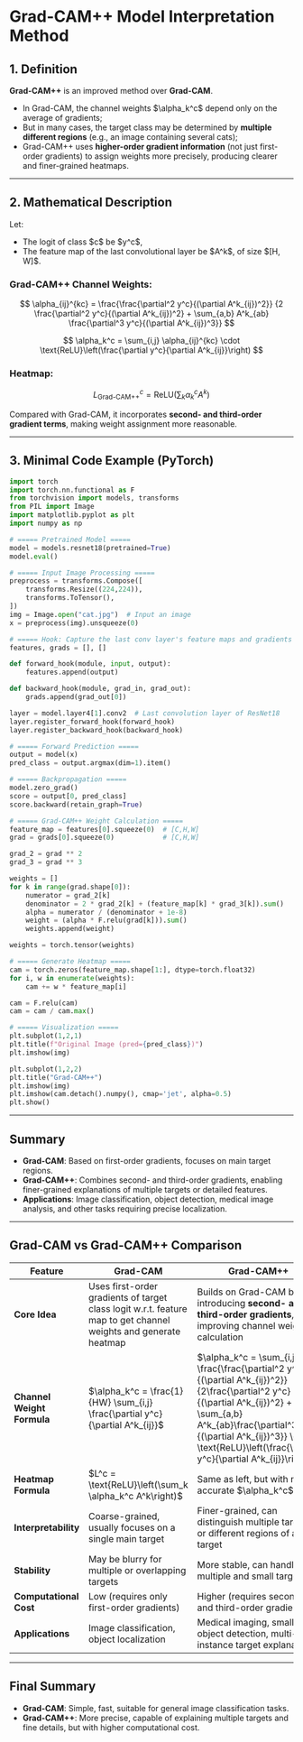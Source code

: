 
# Grad-CAM++ Model Interpretation Method

## 1. Definition

**Grad-CAM++** is an improved method over **Grad-CAM**.

* In Grad-CAM, the channel weights \$\alpha\_k^c\$ depend only on the average of gradients;
* But in many cases, the target class may be determined by **multiple different regions** (e.g., an image containing several cats);
* Grad-CAM++ uses **higher-order gradient information** (not just first-order gradients) to assign weights more precisely, producing clearer and finer-grained heatmaps.

---

## 2. Mathematical Description

Let:

* The logit of class \$c\$ be \$y^c\$,
* The feature map of the last convolutional layer be \$A^k\$, of size $\[H, W]\$.

### Grad-CAM++ Channel Weights:

$$
\alpha_{ij}^{kc} = \frac{\frac{\partial^2 y^c}{(\partial A^k_{ij})^2}}
{2 \frac{\partial^2 y^c}{(\partial A^k_{ij})^2} + \sum_{a,b} A^k_{ab} \frac{\partial^3 y^c}{(\partial A^k_{ij})^3}}
$$

$$
\alpha_k^c = \sum_{i,j} \alpha_{ij}^{kc} \cdot \text{ReLU}\left(\frac{\partial y^c}{\partial A^k_{ij}}\right)
$$

### Heatmap:

$$
L_{\text{Grad-CAM++}}^c = \text{ReLU}\left(\sum_k \alpha_k^c A^k \right)
$$

Compared with Grad-CAM, it incorporates **second- and third-order gradient terms**, making weight assignment more reasonable.

---

## 3. Minimal Code Example (PyTorch)

```python
import torch
import torch.nn.functional as F
from torchvision import models, transforms
from PIL import Image
import matplotlib.pyplot as plt
import numpy as np

# ===== Pretrained Model =====
model = models.resnet18(pretrained=True)
model.eval()

# ===== Input Image Processing =====
preprocess = transforms.Compose([
    transforms.Resize((224,224)),
    transforms.ToTensor(),
])
img = Image.open("cat.jpg")  # Input an image
x = preprocess(img).unsqueeze(0)

# ===== Hook: Capture the last conv layer's feature maps and gradients =====
features, grads = [], []

def forward_hook(module, input, output):
    features.append(output)

def backward_hook(module, grad_in, grad_out):
    grads.append(grad_out[0])

layer = model.layer4[1].conv2  # Last convolution layer of ResNet18
layer.register_forward_hook(forward_hook)
layer.register_backward_hook(backward_hook)

# ===== Forward Prediction =====
output = model(x)
pred_class = output.argmax(dim=1).item()

# ===== Backpropagation =====
model.zero_grad()
score = output[0, pred_class]
score.backward(retain_graph=True)

# ===== Grad-CAM++ Weight Calculation =====
feature_map = features[0].squeeze(0)  # [C,H,W]
grad = grads[0].squeeze(0)            # [C,H,W]

grad_2 = grad ** 2
grad_3 = grad ** 3

weights = []
for k in range(grad.shape[0]):
    numerator = grad_2[k]
    denominator = 2 * grad_2[k] + (feature_map[k] * grad_3[k]).sum()
    alpha = numerator / (denominator + 1e-8)
    weight = (alpha * F.relu(grad[k])).sum()
    weights.append(weight)

weights = torch.tensor(weights)

# ===== Generate Heatmap =====
cam = torch.zeros(feature_map.shape[1:], dtype=torch.float32)
for i, w in enumerate(weights):
    cam += w * feature_map[i]

cam = F.relu(cam)
cam = cam / cam.max()

# ===== Visualization =====
plt.subplot(1,2,1)
plt.title(f"Original Image (pred={pred_class})")
plt.imshow(img)

plt.subplot(1,2,2)
plt.title("Grad-CAM++")
plt.imshow(img)
plt.imshow(cam.detach().numpy(), cmap='jet', alpha=0.5)
plt.show()
```

---

## Summary

* **Grad-CAM**: Based on first-order gradients, focuses on main target regions.
* **Grad-CAM++**: Combines second- and third-order gradients, enabling finer-grained explanations of multiple targets or detailed features.
* **Applications**: Image classification, object detection, medical image analysis, and other tasks requiring precise localization.

---

## Grad-CAM vs Grad-CAM++ Comparison

| Feature                    | **Grad-CAM**                                                                                                     | **Grad-CAM++**                                                                                                                                                                                                                                                                |
| -------------------------- | ---------------------------------------------------------------------------------------------------------------- | ----------------------------------------------------------------------------------------------------------------------------------------------------------------------------------------------------------------------------------------------------------------------------- |
| **Core Idea**              | Uses first-order gradients of target class logit w\.r.t. feature map to get channel weights and generate heatmap | Builds on Grad-CAM by introducing **second- and third-order gradients**, improving channel weight calculation                                                                                                                                                                 |
| **Channel Weight Formula** | \$\alpha\_k^c = \frac{1}{HW} \sum\_{i,j} \frac{\partial y^c}{\partial A^k\_{ij}}\$                               | \$\alpha\_k^c = \sum\_{i,j} \frac{\frac{\partial^2 y^c}{(\partial A^k\_{ij})^2}}{2\frac{\partial^2 y^c}{(\partial A^k\_{ij})^2} + \sum\_{a,b} A^k\_{ab}\frac{\partial^3 y^c}{(\partial A^k\_{ij})^3}} \cdot \text{ReLU}\left(\frac{\partial y^c}{\partial A^k\_{ij}}\right)\$ |
| **Heatmap Formula**        | \$L^c = \text{ReLU}\left(\sum\_k \alpha\_k^c A^k\right)\$                                                        | Same as left, but with more accurate \$\alpha\_k^c\$                                                                                                                                                                                                                          |
| **Interpretability**       | Coarse-grained, usually focuses on a single main target                                                          | Finer-grained, can distinguish multiple targets or different regions of a target                                                                                                                                                                                              |
| **Stability**              | May be blurry for multiple or overlapping targets                                                                | More stable, can handle multiple and small targets                                                                                                                                                                                                                            |
| **Computational Cost**     | Low (requires only first-order gradients)                                                                        | Higher (requires second- and third-order gradients)                                                                                                                                                                                                                           |
| **Applications**           | Image classification, object localization                                                                        | Medical imaging, small object detection, multi-instance target explanation                                                                                                                                                                                                    |

---

## Final Summary

* **Grad-CAM**: Simple, fast, suitable for general image classification tasks.
* **Grad-CAM++**: More precise, capable of explaining multiple targets and fine details, but with higher computational cost.


